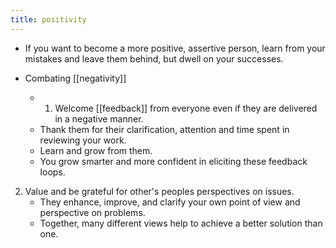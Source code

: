 ```yaml
---
title: positivity
---
```


- If you want to become a more positive, assertive person, learn from your mistakes and leave them behind, but dwell on your successes.

- Combating [[negativity]]
	 - 1. Welcome [[feedback]] from everyone even if they are delivered in a negative manner.
    - Thank them for their clarification, attention and time spent in reviewing your work.
    - Learn and grow from them.
    - You grow smarter and more confident in eliciting these feedback loops.
2. Value and be grateful for other's peoples perspectives on issues.
    - They enhance, improve, and clarify your own point of view and perspective on problems.
    - Together, many different views help to achieve a better solution than one.
